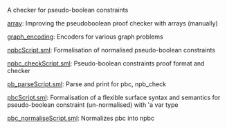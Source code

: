 A checker for pseudo-boolean constraints

[array](array):
Improving the pseudoboolean proof checker with arrays (manually)

[graph_encoding](graph_encoding):
Encoders for various graph problems

[npbcScript.sml](npbcScript.sml):
Formalisation of normalised pseudo-boolean constraints

[npbc_checkScript.sml](npbc_checkScript.sml):
Pseudo-boolean constraints proof format and checker

[pb_parseScript.sml](pb_parseScript.sml):
Parse and print for pbc, npb_check

[pbcScript.sml](pbcScript.sml):
Formalisation of a flexible surface syntax and semantics for
pseudo-boolean constraint (un-normalised) with 'a var type

[pbc_normaliseScript.sml](pbc_normaliseScript.sml):
Normalizes pbc into npbc
